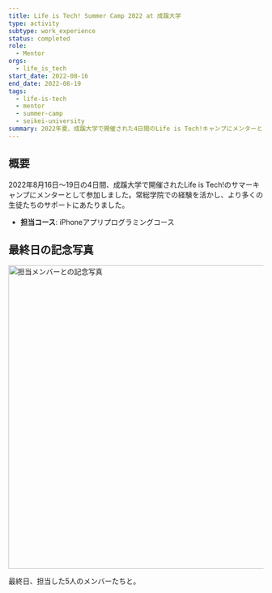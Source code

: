 ```yaml
---
title: Life is Tech! Summer Camp 2022 at 成蹊大学
type: activity
subtype: work_experience
status: completed
role:
  - Mentor
orgs:
  - life_is_tech
start_date: 2022-08-16
end_date: 2022-08-19
tags:
  - life-is-tech
  - mentor
  - summer-camp
  - seikei-university
summary: 2022年夏、成蹊大学で開催された4日間のLife is Tech!キャンプにメンターとして参加。iPhoneアプリプログラミングコースを担当した。
---
```

## 概要

2022年8月16日〜19日の4日間、成蹊大学で開催されたLife is Tech!のサマーキャンプにメンターとして参加しました。常総学院での経験を活かし、より多くの生徒たちのサポートにあたりました。

- **担当コース**: iPhoneアプリプログラミングコース

## 最終日の記念写真

<img src="linked_assets/20_Activities/Life_is_Tech_Mentor_Activity/seikei_univ_camp_202208/assets/final_day_group_photo.jpeg" alt="担当メンバーとの記念写真" width="600">

最終日、担当した5人のメンバーたちと。
